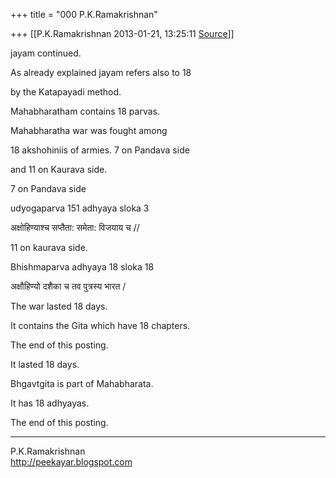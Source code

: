 +++
title = "000 P.K.Ramakrishnan"

+++
[[P.K.Ramakrishnan	2013-01-21, 13:25:11 [Source](https://groups.google.com/g/samskrita/c/nDhh_EbKQKE)]]



  

jayam continued.



As already explained jayam refers also to 18

by the Katapayadi method.



Mahabharatham contains 18 parvas.



Mahabharatha war was fought among

18 akshohiniis of armies. 7 on Pandava side

and 11 on Kaurava side.





7 on Pandava side



udyogaparva 151 adhyaya sloka 3

अक्षोहिण्याश्च सप्तैता: समेता: विजयाय च //



11 on kaurava side.

Bhishmaparva adhyaya 18 sloka 18

अक्षौहिण्यो दशैका च तव पुत्रस्य भारत /



The war lasted 18 days.



It contains the Gita which have 18 chapters.



The end of this posting.





It lasted 18 days.



Bhgavtgita is part of Mahabharata.



It has 18 adhyayas.





The end of this posting.

  



-----------------------------------  
P.K.Ramakrishnan  
<http://peekayar.blogspot.com>

